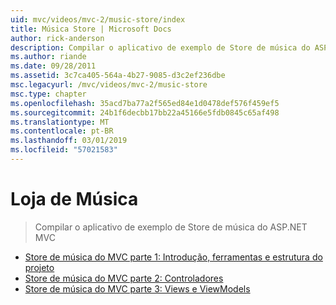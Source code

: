 ```yaml
---
uid: mvc/videos/mvc-2/music-store/index
title: Música Store | Microsoft Docs
author: rick-anderson
description: Compilar o aplicativo de exemplo de Store de música do ASP.NET MVC
ms.author: riande
ms.date: 09/28/2011
ms.assetid: 3c7ca405-564a-4b27-9085-d3c2ef236dbe
msc.legacyurl: /mvc/videos/mvc-2/music-store
msc.type: chapter
ms.openlocfilehash: 35acd7ba77a2f565ed84e1d0478def576f459ef5
ms.sourcegitcommit: 24b1f6decbb17bb22a45166e5fdb0845c65af498
ms.translationtype: MT
ms.contentlocale: pt-BR
ms.lasthandoff: 03/01/2019
ms.locfileid: "57021583"
---
```

<a name="music-store"></a>Loja de Música
====================
> Compilar o aplicativo de exemplo de Store de música do ASP.NET MVC


- [Store de música do MVC parte 1: Introdução, ferramentas e estrutura do projeto](mvc-music-store-part-1-intro-tools-and-project-structure.md)
- [Store de música do MVC parte 2: Controladores](mvc-music-store-part-2-controllers.md)
- [Store de música do MVC parte 3: Views e ViewModels](mvc-music-store-part-3-views-and-viewmodels.md)
